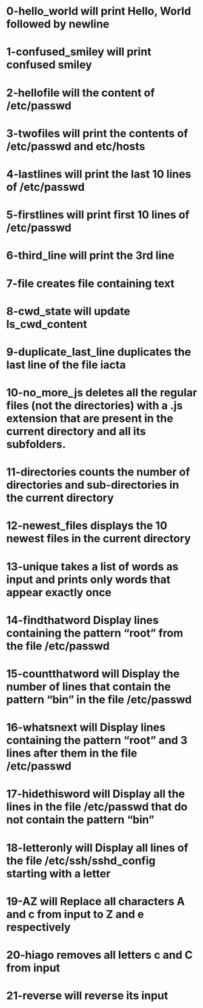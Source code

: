 # 0-hello_world will print Hello, World followed by newline
# 1-confused_smiley will print confused smiley
# 2-hellofile will the content of /etc/passwd
# 3-twofiles will print the contents of /etc/passwd and etc/hosts
# 4-lastlines will print the last 10 lines of /etc/passwd
# 5-firstlines will print first 10 lines of /etc/passwd
# 6-third_line will print the 3rd line
# 7-file creates file containing text
# 8-cwd_state will update ls_cwd_content
# 9-duplicate_last_line duplicates the last line of the file iacta
# 10-no_more_js deletes all the regular files (not the directories) with a .js extension that are present in the current directory and all its subfolders.
# 11-directories counts the number of directories and sub-directories in the current directory
# 12-newest_files displays the 10 newest files in the current directory
# 13-unique takes a list of words as input and prints only words that appear exactly once
# 14-findthatword Display lines containing the pattern “root” from the file /etc/passwd
# 15-countthatword will Display the number of lines that contain the pattern “bin” in the file /etc/passwd
# 16-whatsnext will Display lines containing the pattern “root” and 3 lines after them in the file /etc/passwd
# 17-hidethisword will Display all the lines in the file /etc/passwd that do not contain the pattern “bin”
# 18-letteronly will Display all lines of the file /etc/ssh/sshd_config starting with a letter
# 19-AZ will Replace all characters A and c from input to Z and e respectively
# 20-hiago removes all letters c and C from input
# 21-reverse will reverse its input

